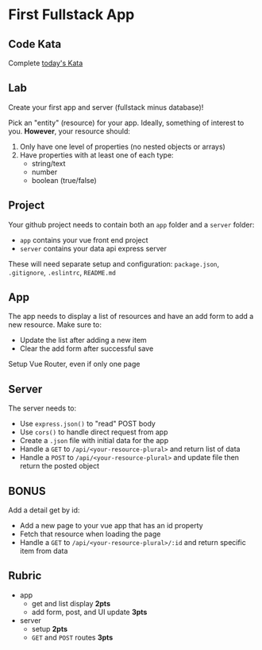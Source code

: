 First Fullstack App
===

## Code Kata

Complete [today's Kata](https://www.codewars.com/kata/disemvowel-trolls)

## Lab

Create your first app and server (fullstack minus database)!

Pick an "entity" (resource) for your app. Ideally, something of interest to you.
**However**, your resource should:

1. Only have one level of properties (no nested objects or arrays)
1. Have properties with at least one of each type:
    * string/text
    * number
    * boolean (true/false)

## Project

Your github project needs to contain both an `app` folder and a `server` folder:

* `app` contains your vue front end project
* `server` contains your data api express server

These will need separate setup and configuration: `package.json`, `.gitignore`, `.eslintrc`, `README.md`

## App

The app needs to display a list of resources and have an add form to add a new resource. Make sure to:

* Update the list after adding a new item
* Clear the add form after successful save

Setup Vue Router, even if only one page

## Server

The server needs to:

* Use `express.json()` to "read" POST body
* Use `cors()` to handle direct request from app
* Create a `.json` file with initial data for the app
* Handle a `GET` to `/api/<your-resource-plural>` and return list of data
* Handle a `POST` to `/api/<your-resource-plural>` and update file then return the posted object

## BONUS

Add a detail get by id:

* Add a new page to your vue app that has an id property
* Fetch that resource when loading the page 
* Handle a `GET` to `/api/<your-resource-plural>/:id` and return specific item from data

## Rubric

* app
    * get and list display **2pts**
    * add form, post, and UI update **3pts**
* server
    * setup **2pts**
    * `GET` and `POST` routes **3pts**
